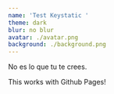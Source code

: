 ```yaml
---
name: 'Test Keystatic '
theme: dark
blur: no blur
avatar: ./avatar.png
background: ./background.png
---
```

No es lo que tu te crees.



This works with Github Pages!
